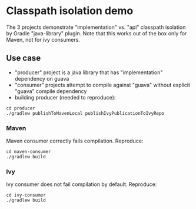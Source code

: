 # Classpath isolation demo

The 3 projects demonstrate "implementation" vs. "api" classpath isolation by Gradle "java-library" plugin. Note that this works out of the box only for Maven, not for ivy consumers.

## Use case

- "producer" project is a java library that has "implementation" dependency on guava
- "consumer" projects attempt to compile against "guava" without explicit "guava" compile dependency
- building producer (needed to reproduce):

```
cd producer
./gradlew publishToMavenLocal publishIvyPublicationToIvyRepo
```

### Maven

Maven consumer correctly fails compilation. Reproduce:

```
cd maven-consumer
./gradlew build
```

### Ivy

Ivy consumer does not fail compilation by default. Reproduce:

```
cd ivy-consumer
./gradlew build
```
